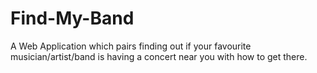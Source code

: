 # Find-My-Band
A Web Application which pairs finding out if your favourite musician/artist/band is having a concert near you with how to get there.
